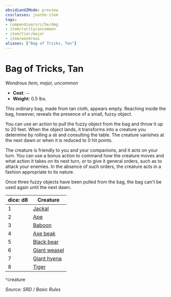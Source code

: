 ```yaml
---
obsidianUIMode: preview
cssclasses: json5e-item
tags:
- compendium/src/5e/dmg
- item/rarity/uncommon
- item/tier/major
- item/wondrous
aliases: ["Bag of Tricks, Tan"]
---
```

# Bag of Tricks, Tan
*Wondrous Item, major, uncommon*  

- **Cost**: ⏤
- **Weight**: 0.5 lbs.

This ordinary bag, made from tan cloth, appears empty. Reaching inside the bag, however, reveals the presence of a small, fuzzy object.

You can use an action to pull the fuzzy object from the bag and throw it up to 20 feet. When the object lands, it transforms into a creature you determine by rolling a `d8` and consulting the table. The creature vanishes at the next dawn or when it is reduced to 0 hit points.

The creature is friendly to you and your companions, and it acts on your turn. You can use a bonus action to command how the creature moves and what action it takes on its next turn, or to give it general orders, such as to attack your enemies. In the absence of such orders, the creature acts in a fashion appropriate to its nature.

Once three fuzzy objects have been pulled from the bag, the bag can't be used again until the next dawn.

| dice: d8 | Creature |
|----------|----------|
| 1 | [Jackal](compendium/bestiary/beast/jackal.md) |
| 2 | [Ape](compendium/bestiary/beast/ape.md) |
| 3 | [Baboon](compendium/bestiary/beast/baboon.md) |
| 4 | [Axe beak](compendium/bestiary/beast/axe-beak.md) |
| 5 | [Black bear](compendium/bestiary/beast/black-bear.md) |
| 6 | [Giant weasel](compendium/bestiary/beast/giant-weasel.md) |
| 7 | [Giant hyena](compendium/bestiary/beast/giant-hyena.md) |
| 8 | [Tiger](compendium/bestiary/beast/tiger.md) |
^creature

*Source: SRD / Basic Rules*